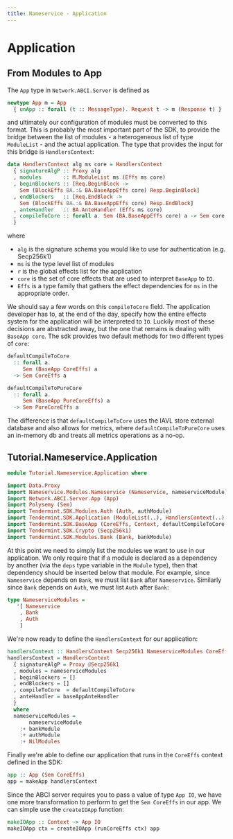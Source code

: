 ```yaml
---
title: Nameservice - Application
---
```


# Application

## From Modules to App

The `App` type in `Network.ABCI.Server` is defined as

~~~ haskell ignore
newtype App m = App
  { unApp :: forall (t :: MessageType). Request t -> m (Response t) }
~~~

and ultimately our configuration of modules must be converted to this format. This is probably the most important part of the SDK, to provide the bridge between the list of modules - a heterogeneous list of type `ModuleList` - and the actual application. The type that provides the input for this bridge is `HandlersContext`:

~~~ haskell ignore
data HandlersContext alg ms core = HandlersContext
  { signatureAlgP :: Proxy alg
  , modules       :: M.ModuleList ms (Effs ms core)
  , beginBlockers :: [Req.BeginBlock ->
    Sem (BlockEffs BA.:& BA.BaseAppEffs core) Resp.BeginBlock]
  , endBlockers   :: [Req.EndBlock ->
    Sem (BlockEffs BA.:& BA.BaseAppEffs core) Resp.EndBlock]
  , anteHandler   :: BA.AnteHandler (Effs ms core)
  , compileToCore :: forall a. Sem (BA.BaseAppEffs core) a -> Sem core a
  }
~~~

where
- `alg` is the signature schema you would like to use for authentication (e.g. Secp256k1)
- `ms` is the type level list of modules
- `r` is the global effects list for the application
- `core` is the set of core effects that are used to interpret `BaseApp` to `IO`.
- `Effs` is a type family that gathers the effect dependencies for `ms` in the appropriate order.

We should say a few words on this `compileToCore` field. The application developer has to, at the end of the day, specify how the entire effects system for the application will be interpreted to `IO`. Luckily most of these decisions are abstracted away, but the one that remains is dealing with `BaseApp core`. The sdk provides two default methods for two different types of `core`:


~~~ haskell ignore
defaultCompileToCore
  :: forall a.
     Sem (BaseApp CoreEffs) a
  -> Sem CoreEffs a

defaultCompileToPureCore
  :: forall a.
     Sem (BaseApp PureCoreEffs) a
  -> Sem PureCoreEffs a
~~~


The difference is that `defaultCompileToCore` uses the IAVL store external database and also allows for metrics, where `defaultCompileToPureCore` uses an in-memory db and treats all metrics operations as a no-op.

## Tutorial.Nameservice.Application

~~~ haskell
module Tutorial.Nameservice.Application where

import Data.Proxy
import Nameservice.Modules.Nameservice (Nameservice, nameserviceModule)
import Network.ABCI.Server.App (App)
import Polysemy (Sem)
import Tendermint.SDK.Modules.Auth (Auth, authModule)
import Tendermint.SDK.Application (ModuleList(..), HandlersContext(..), baseAppAnteHandler, makeApp, createIOApp)
import Tendermint.SDK.BaseApp (CoreEffs, Context, defaultCompileToCore, runCoreEffs)
import Tendermint.SDK.Crypto (Secp256k1)
import Tendermint.SDK.Modules.Bank (Bank, bankModule)
~~~

At this point we need to simply list the modules we want to use in our application. We only require that if a module is declared as a dependency by another (via the `deps` type variable in the `Module` type), then that dependency should be inserted below that module. For example, since `Nameservice` depends on `Bank`, we must list `Bank` after `Nameservice`. Similarly since `Bank` depends on `Auth`, we must list `Auth` after `Bank`:


~~~ haskell
type NameserviceModules =
   '[ Nameservice
    , Bank
    , Auth
    ]
~~~

We're now ready to define the `HandlersContext` for our application:

~~~ haskell
handlersContext :: HandlersContext Secp256k1 NameserviceModules CoreEffs
handlersContext = HandlersContext
  { signatureAlgP = Proxy @Secp256k1
  , modules = nameserviceModules
  , beginBlockers = []
  , endBlockers = []
  , compileToCore  = defaultCompileToCore
  , anteHandler = baseAppAnteHandler
  }
  where
  nameserviceModules =
       nameserviceModule
    :+ bankModule
    :+ authModule
    :+ NilModules
~~~

Finally we're able to define our application that runs in the `CoreEffs` context defined in the SDK:


~~~ haskell
app :: App (Sem CoreEffs)
app = makeApp handlersContext
~~~

Since the ABCI server requires you to pass a value of type `App IO`, we have one more transformation to perform to get the `Sem CoreEffs` in our app. We can simple use the `createIOApp` function:

~~~ haskell
makeIOApp :: Context -> App IO
makeIOApp ctx = createIOApp (runCoreEffs ctx) app
~~~
